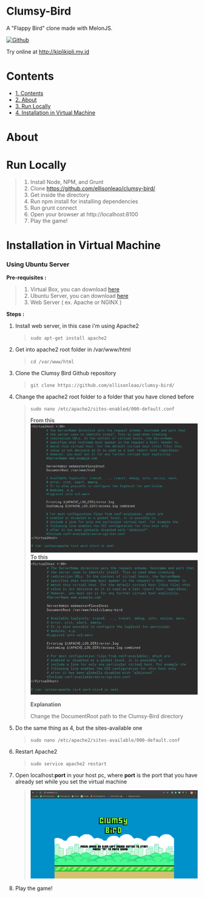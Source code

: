 # **Clumsy-Bird**

A "Flappy Bird" clone made with MelonJS.

[![Github](https://img.shields.io/badge/Credit-Github-black)](https://github.com/ellisonleao/clumsy-bird)

Try online at http://kiplikipli.my.id

# Contents

- [1. Contents](#contents)
- [2. About](#about)
- [3. Run Locally](#run-locally)
- [4. Installation in Virtual Machine](#installation-in-virtual-machine)

# About

# Run Locally

> 1. Install Node, NPM, and Grunt
> 2. Clone https://github.com/ellisonleao/clumsy-bird/
> 3. Get inside the directory
> 4. Run npm install for installing dependencies
> 5. Run grunt connect
> 6. Open your browser at http://localhost:8100
> 7. Play the game!

# Installation in Virtual Machine

### Using Ubuntu Server

**Pre-requisites :**

> 1. Virtual Box, you can download [here](https://www.virtualbox.org/wiki/Downloads)
> 2. Ubuntu Server, you can download [here](https://ubuntu.com/download/server)
> 3. Web Server ( ex. Apache or NGINX )

**Steps :**

1. Install web server, in this case i'm using Apache2
   > `sudo apt-get install apache2`
2. Get into apache2 root folder in /var/www/html
   > `cd /var/www/html`
3. Clone the Clumsy Bird Github repository
   > `git clone https://github.com/ellisonleao/clumsy-bird/`
4. Change the apache2 root folder to a folder that you have cloned before
   > `sudo nano /etc/apache2/sites-enabled/000-default.conf`
   >
   > **From this**  
   > ![Before](Before.png)  
   > **To this**  
   > ![After](After.png)
   >
   > **Explanation**
   >
   > Change the DocumentRoot path to the Clumsy-Bird directory
5. Do the same thing as 4, but the sites-available one
   > `sudo nano /etc/apache2/sites-available/000-default.conf`
6. Restart Apache2
   > `sudo service apache2 restart`
7. Open localhost:**port** in your host pc, where **port** is the port that you have already set while you set the virtual machine
   > ![Game](Game.png)
8. Play the game!
